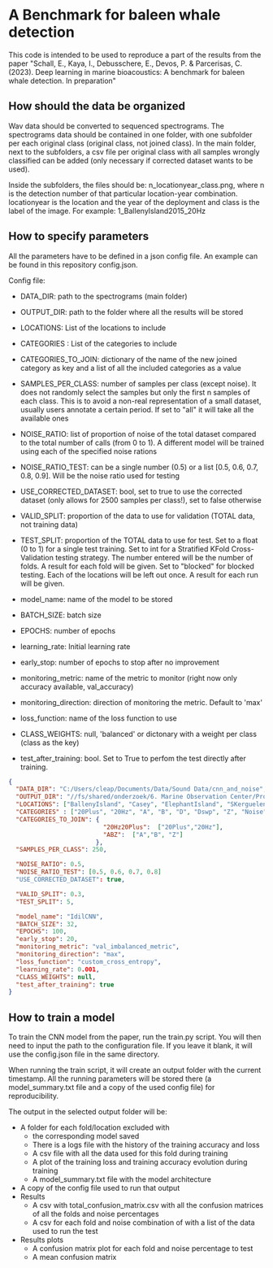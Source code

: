# A Benchmark for baleen whale detection

This code is intended to be used to reproduce a part of the results from the paper 
"Schall, E., Kaya, I., Debusschere, E., Devos, P. & Parcerisas, C. (2023). 
Deep learning in marine bioacoustics: A benchmark for baleen whale detection. In preparation"

## How should the data be organized 
Wav data should be converted to sequenced spectrograms. 
The spectrograms data should be contained in one folder, with one subfolder per each original class (original class,
not joined class). 
In the main folder, next to the subfolders, a csv file per original class with all samples wrongly classified can 
be added (only necessary if corrected dataset wants to be used).

Inside the subfolders, the files should be: n_locationyear_class.png, where n is the detection number of that particular 
location-year combination. 
locationyear is the location and the year of the deployment and class is the label of the image. 
For example: 1_BallenyIsland2015_20Hz

## How to specify parameters
All the parameters have to be defined in a json config file. An example can be found in this repository config.json.

Config file: 
* DATA_DIR: path to the spectrograms (main folder)
* OUTPUT_DIR: path to the folder where all the results will be stored
* LOCATIONS: List of the locations to include
* CATEGORIES : List of the categories to include
* CATEGORIES_TO_JOIN: dictionary of the name of the new joined category as key and a list of all the included 
categories as a value
* SAMPLES_PER_CLASS: number of samples per class (except noise). It does not randomly select the samples but only the 
first n samples of each class. This is to avoid a non-real representation of a small dataset, usually users annotate a 
certain period. If set to "all" it will take all the available ones

* NOISE_RATIO: list of proportion of noise of the total dataset compared to the total number of calls (from 0 to 1). 
A different model will be trained using each of the specified noise rations 
* NOISE_RATIO_TEST: can be a single number (0.5) or a list [0.5, 0.6, 0.7, 0.8, 0.9]. Will be the noise ratio used 
for testing
* USE_CORRECTED_DATASET: bool, set to true to use the corrected dataset (only allows for 2500 samples per class!), 
set to false otherwise

* VALID_SPLIT: proportion of the data to use for validation (TOTAL data, not training data)
* TEST_SPLIT: proportion of the TOTAL data to use for test. Set to a float (0 to 1) for a single test training. 
Set to int for a Stratified KFold Cross-Validation testing strategy. The number entered will be the number of folds. 
A result for each fold will be given. 
Set to "blocked" for blocked testing. Each of the locations will be left out once. A result for each run will be given. 

* model_name: name of the model to be stored
* BATCH_SIZE: batch size
* EPOCHS: number of epochs
* learning_rate: Initial learning rate
* early_stop: number of epochs to stop after no improvement
* monitoring_metric: name of the metric to monitor (right now only accuracy available, val_accuracy)
* monitoring_direction: direction of monitoring the metric. Default to 'max'
* loss_function: name of the loss function to use

* CLASS_WEIGHTS: null, 'balanced' or dictonary with a weight per class (class as the key)
* test_after_training: bool. Set to True to perfom the test directly after training. 


```json 
{
  "DATA_DIR": "C:/Users/cleap/Documents/Data/Sound Data/cnn_and_noise",
  "OUTPUT_DIR": "//fs/shared/onderzoek/6. Marine Observation Center/Projects/Side_Projects/Acoustics/CNN_vs_noise/",
  "LOCATIONS": ["BallenyIsland", "Casey", "ElephantIsland", "SKerguelenPlateau", "Greenwich", "MaudRise"],
  "CATEGORIES" : ["20Plus", "20Hz", "A", "B", "D", "Dswp", "Z", "Noise"],
  "CATEGORIES_TO_JOIN": {
                          "20Hz20Plus":  ["20Plus","20Hz"],
                          "ABZ":  ["A","B", "Z"]
                        },
  "SAMPLES_PER_CLASS": 250,

  "NOISE_RATIO": 0.5,
  "NOISE_RATIO_TEST": [0.5, 0.6, 0.7, 0.8]
  "USE_CORRECTED_DATASET": true,

  "VALID_SPLIT": 0.3,
  "TEST_SPLIT": 5,

  "model_name": "IdilCNN",
  "BATCH_SIZE": 32,
  "EPOCHS": 100,
  "early_stop": 20,
  "monitoring_metric": "val_imbalanced_metric",
  "monitoring_direction": "max",
  "loss_function": "custom_cross_entropy",
  "learning_rate": 0.001,
  "CLASS_WEIGHTS": null,
  "test_after_training": true
}
```


## How to train a model 
To train the CNN model from the paper, run the train.py script. You will then need to input the path to the 
configuration file. If you leave it blank, it will use the config.json file in the same directory. 

When running the train script, it will create an output folder with the current timestamp. 
All the running parameters will be stored there (a model_summary.txt file and a copy of the used config file) for 
reproducibility. 

The output in the selected output folder will be: 
* A folder for each fold/location excluded with
  * the corresponding model saved
  * There is a logs file with the history of the training accuracy and loss
  * A csv file with all the data used for this fold during training
  * A plot of the training loss and training accuracy evolution during training
  * A model_summary.txt file with the model architecture
* A copy of the config file used to run that output
* Results 
  * A csv with total_confusion_matrix.csv with all the confusion matrices of all the folds and noise percentages
  * A csv for each fold and noise combination of with a list of the data used to run the test
* Results plots
  * A confusion matrix plot for each fold and noise percentage to test
  * A mean confusion matrix


